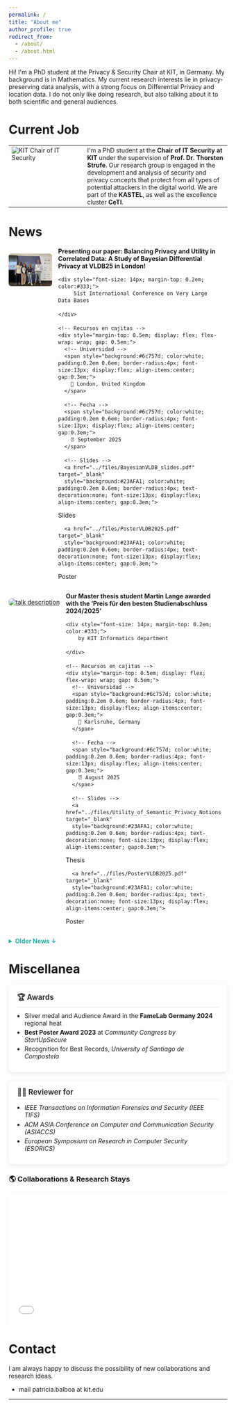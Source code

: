 ```yaml
---
permalink: /
title: "About me"
author_profile: true
redirect_from: 
  - /about/
  - /about.html
---
```


Hi! I'm a PhD student at the Privacy & Security Chair at KIT, in Germany. My background is in Mathematics. 
My current research interests lie in privacy-preserving data analysis, with a strong focus on Differential Privacy and location data.
I do not only like doing research, but also talking about it to both scientific and general audiences. 

Current Job
============
<div>
  <table>
    <tr>
      <td style="width:160px; vertical-align:top;">
        <img src="https://ps.tm.kit.edu/img/20231004_171032-cropped-4-Web_scaled.jpg" alt="KIT Chair of IT Security" width="150">
      </td>
      <td>
        I'm a PhD student at the <strong>Chair of IT Security at KIT</strong> under the supervision of 
        <strong>Prof. Dr. Thorsten Strufe</strong>. Our research group is engaged in the development and 
        analysis of security and privacy concepts that protect from all types of potential attackers in the digital world.  We are part of the 
        <strong>KASTEL</strong>, as well as the excellence cluster <strong>CeTI</strong>.
      </td>
    </tr>
  </table>
</div>


News
======
<!-- TALK -->
<div style="display: flex; align-items: flex-start; gap: 1em; margin-bottom: 1em; flex-wrap: wrap;">

  <!-- Columna izquierda: Q1 logo -->
  <a href="https://vldb.org/2025/" 
     title="talk description" target="_blank" rel="noopener noreferrer">
    <img src="../images/vldb_group.jpg" 
     alt="talk description" 
     style="width:100px; vertical-align: top; border-radius: 6px;">
  </a>

  <!-- Columna derecha: título y autores -->
  <div style="flex: 1; min-width: 250px;">
    <strong>
       Presenting our paper: Balancing Privacy and Utility in Correlated Data: A Study of Bayesian Differential Privacy
       at VLDB25 in London!
    </strong>

    <div style="font-size: 14px; margin-top: 0.2em; color:#333;">
         51st International Conference on Very Large Data Bases 

    </div>

    <!-- Recursos en cajitas -->
    <div style="margin-top: 0.5em; display: flex; flex-wrap: wrap; gap: 0.5em;">
      <!-- Universidad -->
      <span style="background:#6c757d; color:white; padding:0.2em 0.6em; border-radius:4px; font-size:13px; display:flex; align-items:center; gap:0.3em;">
        📍 London, United Kingdom 
      </span>

      <!-- Fecha -->
      <span style="background:#6c757d; color:white; padding:0.2em 0.6em; border-radius:4px; font-size:13px; display:flex; align-items:center; gap:0.3em;">
        ⏰ September 2025
      </span>

      <!-- Slides -->
      <a href="../files/BayesianVLDB_slides.pdf" target="_blank" 
      style="background:#23AFA1; color:white; padding:0.2em 0.6em; border-radius:4px; text-decoration:none; font-size:13px; display:flex; align-items:center; gap:0.3em;">
  Slides
</a>
<!-- Poster -->
      <a href="../files/PosterVLDB2025.pdf" target="_blank" 
      style="background:#23AFA1; color:white; padding:0.2em 0.6em; border-radius:4px; text-decoration:none; font-size:13px; display:flex; align-items:center; gap:0.3em;">
  Poster
</a>
    </div>
  </div>
</div>
<!-- END TALK -->

<!-- TALK -->
<div style="display: flex; align-items: flex-start; gap: 1em; margin-bottom: 1em; flex-wrap: wrap;">

  <!-- Columna izquierda: Q1 logo -->
  <a href="https://www.informatik.kit.edu/7054_14791.php" 
     title="talk description" target="_blank" rel="noopener noreferrer">
    <img src="https://media.licdn.com/dms/image/v2/D4E22AQHTFPS1a01A0w/feedshare-shrink_800/B4EZijW_LBHoAg-/0/1755087377454?e=1763596800&v=beta&t=ewAVkqZu-x95qNhaFnZiJn7mP-jVlkRsSf8Uv4ltggU)" 
     alt="talk description" 
     style="width:100px; vertical-align: top; border-radius: 6px;">
  </a>

  <!-- Columna derecha: título y autores -->
  <div style="flex: 1; min-width: 250px;">
    <strong>
      Our Master thesis student Martin Lange awarded with the ‘Preis für den besten Studienabschluss 2024/2025’ 
    </strong>

    <div style="font-size: 14px; margin-top: 0.2em; color:#333;">
        by KIT Informatics department 

    </div>

    <!-- Recursos en cajitas -->
    <div style="margin-top: 0.5em; display: flex; flex-wrap: wrap; gap: 0.5em;">
      <!-- Universidad -->
      <span style="background:#6c757d; color:white; padding:0.2em 0.6em; border-radius:4px; font-size:13px; display:flex; align-items:center; gap:0.3em;">
        📍 Karlsruhe, Germany
      </span>

      <!-- Fecha -->
      <span style="background:#6c757d; color:white; padding:0.2em 0.6em; border-radius:4px; font-size:13px; display:flex; align-items:center; gap:0.3em;">
        ⏰ August 2025
      </span>

      <!-- Slides -->
      <a href="../files/Utility_of_Semantic_Privacy_Notions_for_Correlated_Data.pdf" target="_blank" 
      style="background:#23AFA1; color:white; padding:0.2em 0.6em; border-radius:4px; text-decoration:none; font-size:13px; display:flex; align-items:center; gap:0.3em;">
  Thesis
</a>
<!-- Poster -->
      <a href="../files/PosterVLDB2025.pdf" target="_blank" 
      style="background:#23AFA1; color:white; padding:0.2em 0.6em; border-radius:4px; text-decoration:none; font-size:13px; display:flex; align-items:center; gap:0.3em;">
  Poster
</a>
    </div>
  </div>
</div>
<!-- END TALK -->

<!-- Older news colapsables -->
<details>
  <summary style="cursor:pointer; margin-top:0.8em; font-weight:bold; color:#23AFA1;">
    Older News ↓
  </summary>

  <!-- TALK -->
<div style="display: flex; align-items: flex-start; gap: 1em; margin-bottom: 1em; flex-wrap: wrap;">

  <!-- Columna izquierda: Q1 logo -->
  <a href="https://wissenswerkstadt.de/famelab" 
     title="talk description" target="_blank" rel="noopener noreferrer">
    <img src="https://ps.tm.kit.edu/img/News/Famelab%202024%20Gewinnerinnen_rdax_1024x682_98p.jpg" 
     alt="talk description" 
     style="width:100px; vertical-align: top; border-radius: 6px;">
  </a>

  <!-- Columna derecha: título y autores -->
  <div style="flex: 1; min-width: 250px;">
    <strong>
       Audience Award & Silver Medal at FameLab Regional Competition
    </strong>

    <div style="font-size: 14px; margin-top: 0.2em; color:#333;">
         FameLab Regional Heat 

    </div>

    <!-- Recursos en cajitas -->
    <div style="margin-top: 0.5em; display: flex; flex-wrap: wrap; gap: 0.5em;">
      <!-- Universidad -->
      <span style="background:#6c757d; color:white; padding:0.2em 0.6em; border-radius:4px; font-size:13px; display:flex; align-items:center; gap:0.3em;">
        📍 Karlsruhe, Germany 
      </span>

      <!-- Fecha -->
      <span style="background:#6c757d; color:white; padding:0.2em 0.6em; border-radius:4px; font-size:13px; display:flex; align-items:center; gap:0.3em;">
        ⏰ April 2024
      </span>

      <!-- Slides -->
      <a href="https://www.youtube.com/watch?v=e0eyQMQ2fvU" target="_blank" 
      style="background:#23AFA1; color:white; padding:0.2em 0.6em; border-radius:4px; text-decoration:none; font-size:13px; display:flex; align-items:center; gap:0.3em;">
  Youtube Video
</a>
    </div>
  </div>
</div>

 <!-- TALK -->
<div style="display: flex; align-items: flex-start; gap: 1em; margin-bottom: 1em; flex-wrap: wrap;">

  <!-- Columna izquierda: Q1 logo -->
  <a href="https://kit-gruenderschmiede.de/en/service/community-congress-by-startupsecure/" 
     title="talk description" target="_blank" rel="noopener noreferrer">
    <img src="https://media.licdn.com/dms/image/v2/D4E22AQEfhYmBvA7OIQ/feedshare-shrink_800/feedshare-shrink_800/0/1684329611096?e=1763596800&v=beta&t=8yAUXx_HXrA7a1SQCct7BdodpQoyd7WZ4LZfsVusEbI" 
     alt="talk description" 
     style="width:100px; vertical-align: top; border-radius: 6px;">
  </a>

  <!-- Columna derecha: título y autores -->
  <div style="flex: 1; min-width: 250px;">
    <strong>
       Best Poster Award 2023
    </strong>

    <div style="font-size: 14px; margin-top: 0.2em; color:#333;">
         Community Congress by Startupsecure 
    </div>

    <!-- Recursos en cajitas -->
    <div style="margin-top: 0.5em; display: flex; flex-wrap: wrap; gap: 0.5em;">
      <!-- Universidad -->
      <span style="background:#6c757d; color:white; padding:0.2em 0.6em; border-radius:4px; font-size:13px; display:flex; align-items:center; gap:0.3em;">
        📍 Karlsruhe, Germany 
      </span>

      <!-- Fecha -->
      <span style="background:#6c757d; color:white; padding:0.2em 0.6em; border-radius:4px; font-size:13px; display:flex; align-items:center; gap:0.3em;">
        ⏰ May 2023
      </span>
    </div>
  </div>
</div>
</details>

<style>
.news-item {
  display: flex;
  align-items: flex-start;
  gap: 1em;
  margin-bottom: 1em;
  flex-wrap: wrap;
}
</style>

<style>
.miscel-container {
  display: grid;
  grid-template-columns: repeat(auto-fit, minmax(300px, 1fr));
  gap: 1.2rem;
  margin-top: 1em;
}

.miscel-card {
  background: #fff;
  border-radius: 10px;
  box-shadow: 0 3px 8px rgba(0, 0, 0, 0.08);
  padding: 1.2em 1.4em;
  transition: transform 0.25s ease, box-shadow 0.25s ease;
}

.miscel-card:hover {
  transform: translateY(-4px);
  box-shadow: 0 6px 14px rgba(0, 0, 0, 0.12);
}

.miscel-card h3 {
  border-bottom: 2px solid #eee;
  padding-bottom: 0.3em;
  margin-top: 0;
  margin-bottom: 0.6em;
  font-size: 1.05rem;
  color: #333;
}

.miscel-card ul {
  margin: 0.4em 0 0.8em 1.2em;
  padding: 0;
}

.miscel-card li {
  margin-bottom: 0.3em;
}

.miscel-card p {
  margin-left: 1.2em;
  font-size: 0.95rem;
}
</style>


Miscellanea
======

<div class="miscel-container">

  <div class="miscel-card">
    <h3>🏆 Awards</h3>
    <ul>
      <li>Silver medal and Audience Award in the <strong>FameLab Germany 2024</strong> regional heat</li>
      <li><strong>Best Poster Award 2023</strong> at <em>Community Congress by StartUpSecure</em></li>
      <li>Recognition for Best Records, <em>University of Santiago de Compostela</em></li>
    </ul>
  </div>

  <div class="miscel-card">
    <h3>🧑‍💻 Reviewer for</h3>
    <ul>
      <li><em>IEEE Transactions on Information Forensics and Security (IEEE TIFS)</em></li>
      <li><em>ACM ASIA Conference on Computer and Communication Security (ASIACCS)</em></li>
      <li><em>European Symposium on Research in Computer Security (ESORICS)</em></li>
    </ul>
  </div>
 </div>


 <h3> 🌎 Collaborations & Research Stays</h3>
<!-- secret edit link: https://umap.openstreetmap.fr/en/map/anonymous-edit/1295508:ekt066q4--zlnzkGDDw1Q_ayi1dh-Bu-SMc4c5xJiMo-->
<div>
<iframe width="100%" height="300px" frameborder="0" allowfullscreen allow="geolocation" src="//umap.openstreetmap.fr/en/map/collaborations_1295508?scaleControl=false&miniMap=false&scrollWheelZoom=false&zoomControl=true&editMode=disabled&moreControl=false&searchControl=null&tilelayersControl=null&embedControl=null&datalayersControl=true&onLoadPanel=none&captionBar=false&captionMenus=false&homeControl=false#5/42.066/-1.230"></iframe>
</div>

Contact
======
I am always happy to discuss the possibility of new collaborations and research ideas.
  - mail patricia.balboa at kit.edu
  
------


